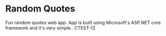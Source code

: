 # Random Quotes
Fun random quotes web app.  App is built using Microsoft's ASP.NET core framework and it's very simple..
CTEST-12
